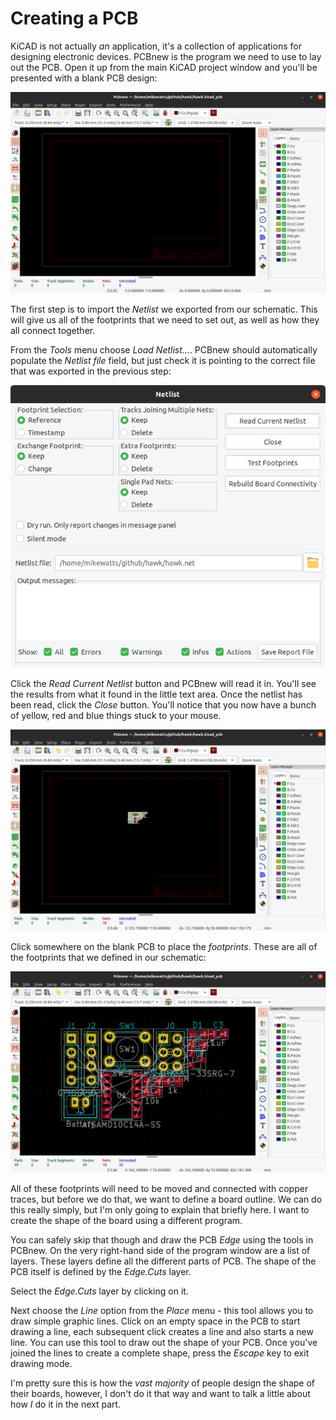 # Creating a PCB

KiCAD is not actually *an* application, it's a collection of applications for designing electronic devices. PCBnew is the program we need to use to lay out the PCB. Open it up from the main KiCAD project window and you'll be presented with a blank PCB design:

![New PCB][065]

The first step is to import the *Netlist* we exported from our schematic. This will give us all of the footprints that we need to set out, as well as how they all connect together.

From the *Tools* menu choose *Load Netlist...*. PCBnew should automatically populate the *Netlist file* field, but just check it is pointing to the correct file that was exported in the previous step:

![Read netlist][066]

Click the *Read Current Netlist* button and PCBnew will read it in. You'll see the results from what it found in the little text area. Once the netlist has been read, click the *Close* button. You'll notice that you now have a bunch of yellow, red and blue things stuck to your mouse.

![Place footprints][067]

Click somewhere on the blank PCB to place the *footprints*. These are all of the footprints that we defined in our schematic:

![Footprints placed][068]

All of these footprints will need to be moved and connected with copper traces, but before we do that, we want to define a board outline. We can do this really simply, but I'm only going to explain that briefly here. I want to create the shape of the board using a different program.

You can safely skip that though and draw the PCB *Edge* using the tools in PCBnew. On the very right-hand side of the program window are a list of layers. These layers define all the different parts of  PCB. The shape of the PCB itself is defined by the *Edge.Cuts* layer.

Select the *Edge.Cuts* layer by clicking on it.

Next choose the *Line* option from the *Place* menu - this tool allows you to draw simple graphic lines. Click on an empty space in the PCB to start drawing a line, each subsequent click creates a line and also starts a new line. You can use this tool to draw out the shape of your PCB. Once you've joined the lines to create a complete shape, press the *Escape* key to exit drawing mode.

I'm pretty sure this is how the *vast majority* of people design the shape of their boards, however, I don't do it that way and want to talk a little about how *I* do it in the next part.

[065]: screenshots/065-new-pcb.png
[066]: screenshots/066-read-netlist.png
[067]: screenshots/067-netlist-read.png
[068]: screenshots/068-footprints-placed.png
